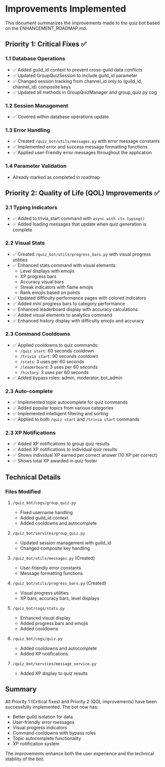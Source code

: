# Improvements Implemented

This document summarizes the improvements made to the quiz bot based on the ENHANCEMENT_ROADMAP.md.

## Priority 1: Critical Fixes ✅

### 1.1 Database Operations 
- ✅ Added guild_id context to prevent cross-guild data conflicts  
- ✅ Updated GroupQuizSession to include guild_id parameter
- ✅ Changed session tracking from channel_id only to (guild_id, channel_id) composite keys
- ✅ Updated all methods in GroupQuizManager and group_quiz.py cog

### 1.2 Session Management
- ✅ Covered within database operations update

### 1.3 Error Handling
- ✅ Created `/quiz_bot/utils/messages.py` with error message constants
- ✅ Implemented error and success message formatting functions
- ✅ Applied user-friendly error messages throughout the application

### 1.4 Parameter Validation
- Already marked as completed in roadmap

## Priority 2: Quality of Life (QOL) Improvements ✅

### 2.1 Typing Indicators
- ✅ Added to trivia_start command with `async with ctx.typing()`
- ✅ Added loading messages that update when quiz generation is complete

### 2.2 Visual Stats
- ✅ Created `/quiz_bot/utils/progress_bars.py` with visual progress utilities
- ✅ Enhanced stats command with visual elements:
  - Level displays with emojis
  - XP progress bars
  - Accuracy visual bars
  - Streak indicators with flame emojis
  - Rank emojis based on points
- ✅ Updated difficulty performance pages with colored indicators
- ✅ Added mini progress bars to category performance
- ✅ Enhanced leaderboard display with accuracy calculations
- ✅ Added visual elements to analytics command
- ✅ Enhanced history display with difficulty emojis and accuracy

### 2.3 Command Cooldowns
- ✅ Applied cooldowns to quiz commands:
  - `/quiz start`: 60 seconds cooldown
  - `/trivia start`: 90 seconds cooldown
  - `/stats`: 3 uses per 60 seconds
  - `/leaderboard`: 3 uses per 60 seconds
  - `/history`: 3 uses per 60 seconds
- ✅ Added bypass roles: admin, moderator, bot_admin

### 2.3 Auto-complete
- ✅ Implemented topic autocomplete for quiz commands
- ✅ Added popular topics from various categories
- ✅ Implemented intelligent filtering and sorting
- ✅ Applied to both `/quiz start` and `/trivia start` commands

### 2.3 XP Notifications
- ✅ Added XP notifications to group quiz results
- ✅ Added XP notifications to individual quiz results
- ✅ Shows individual XP earned per correct answer (10 XP per correct)
- ✅ Shows total XP awarded in quiz footer

## Technical Details

### Files Modified
1. `/quiz_bot/cogs/group_quiz.py`
   - Fixed username handling
   - Added guild_id context
   - Added cooldowns and autocomplete

2. `/quiz_bot/services/group_quiz.py`
   - Updated session management with guild_id
   - Changed composite key handling

3. `/quiz_bot/utils/messages.py` (Created)
   - User-friendly error constants
   - Message formatting functions

4. `/quiz_bot/utils/progress_bars.py` (Created)
   - Visual progress utilities
   - XP bars, accuracy bars, level displays

5. `/quiz_bot/cogs/stats.py`
   - Enhanced visual display
   - Added progress bars and emojis
   - Added cooldowns

6. `/quiz_bot/cogs/quiz.py`
   - Added cooldowns and autocomplete
   - Added XP notifications

7. `/quiz_bot/services/message_service.py`
   - Added XP display to quiz results

## Summary

All Priority 1 (Critical fixes) and Priority 2 (QOL improvements) have been successfully implemented. The bot now has:
- Better guild isolation for data
- User-friendly error messages
- Visual progress indicators
- Command cooldowns with bypass roles
- Topic autocomplete functionality
- XP notification system

The improvements enhance both the user experience and the technical stability of the bot.